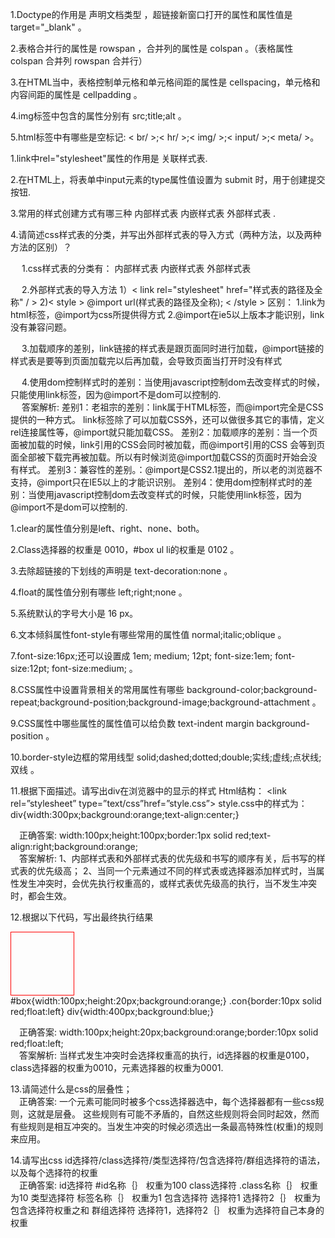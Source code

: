 1.Doctype的作用是 声明文档类型 ，超链接新窗口打开的属性和属性值是 target="_blank" 。  

2.表格合并行的属性是 rowspan ，合并列的属性是 colspan 。（表格属性 colspan 合并列  rowspan 合并行）  

3.在HTML当中，表格控制单元格和单元格间距的属性是 cellspacing，单元格和内容间距的属性是 cellpadding 。  

4.img标签中包含的属性分别有 src;title;alt 。  

5.html标签中有哪些是空标记: < br/ >;< hr/ >;< img/ >;< input/ >;< meta/ >。
  
1.link中rel="stylesheet"属性的作用是 关联样式表.  

2.在HTML上，将表单中input元素的type属性值设置为 submit 时，用于创建提交按钮.  

3.常用的样式创建方式有哪三种 内部样式表 内嵌样式表 外部样式表 .  

4.请简述css样式表的分类，并写出外部样式表的导入方式（两种方法，以及两种方法的区别）？  

&emsp;    1.css样式表的分类有： 内部样式表 内嵌样式表 外部样式表  

&emsp;   2.外部样式表的导入方法 1）< link rel="stylesheet" href="样式表的路径及全称" / > 2)< style > @import url(样式表的路径及全称); < /style > 区别： 1.link为html标签，@import为css所提供得方式 2.@import在ie5以上版本才能识别，link没有兼容问题。  

&emsp;   3.加载顺序的差别，link链接的样式表是跟页面同时进行加载，@import链接的样式表是要等到页面加载完以后再加载，会导致页面当打开时没有样式   

&emsp;    4.使用dom控制样式时的差别：当使用javascript控制dom去改变样式的时候，只能使用link标签，因为@import不是dom可以控制的.    
&emsp; 答案解析: 差别1：老祖宗的差别：link属于HTML标签，而@import完全是CSS提供的一种方式。 link标签除了可以加载CSS外，还可以做很多其它的事情，定义rel连接属性等，@import就只能加载CSS。 差别2：加载顺序的差别：当一个页面被加载的时候，link引用的CSS会同时被加载，而@import引用的CSS 会等到页面全部被下载完再被加载。所以有时候浏览@import加载CSS的页面时开始会没有样式。 差别3：兼容性的差别。：@import是CSS2.1提出的，所以老的浏览器不支持，@import只在IE5以上的才能识识别。 差别4：使用dom控制样式时的差别：当使用javascript控制dom去改变样式的时候，只能使用link标签，因为@import不是dom可以控制的.  
  
1.clear的属性值分别是left、right、none、both。  

2.Class选择器的权重是  0010，#box  ul  li的权重是 0102 。  

3.去除超链接的下划线的声明是 text-decoration:none 。  

4.float的属性值分别有哪些 left;right;none 。

5.系统默认的字号大小是 16 px。  

6.文本倾斜属性font-style有哪些常用的属性值 normal;italic;oblique 。

7.font-size:16px;还可以设置成 1em; medium; 12pt; font-size:1em; font-size:12pt; font-size:medium; 。  

8.CSS属性中设置背景相关的常用属性有哪些 background-color;background-repeat;background-position;background-image;background-attachment 。  

9.CSS属性中哪些属性的属性值可以给负数 text-indent margin background-position 。  

10.border-style边框的常用线型 solid;dashed;dotted;double;实线;虚线;点状线;双线 。  

11.根据下面描述。请写出div在浏览器中的显示的样式 Html结构： <head> <link rel=”stylesheet” type=”text/css”href=”style.css”> <style> div{ width:100px;height:100px;border:1px solid red;text-align:right } </style> </head> style.css中的样式为： div{width:300px;background:orange;text-align:center;}  

&emsp;正确答案: width:100px;height:100px;border:1px solid red;text-align:right;background:orange;  
&emsp;答案解析: 1、内部样式表和外部样式表的优先级和书写的顺序有关，后书写的样式表的优先级高； 2、当同一个元素通过不同的样式表或选择器添加样式时，当属性发生冲突时，会优先执行权重高的，或样式表优先级高的执行，当不发生冲突时，都会生效。  

12.根据以下代码，写出最终执行结果 <div id=”box” class=”con”></div> #box{width:100px;height:20px;background:orange;} .con{border:10px solid red;float:left} div{width:400px;background:blue;}    

&emsp;正确答案: width:100px;height:20px;background:orange;border:10px solid red;float:left;  
&emsp;答案解析: 当样式发生冲突时会选择权重高的执行，id选择器的权重是0100，class选择器的权重为0010，元素选择器的权重为0001.  

13.请简述什么是css的层叠性；  
&emsp;正确答案: 一个元素可能同时被多个css选择器选中，每个选择器都有一些css规则，这就是层叠。 这些规则有可能不矛盾的，自然这些规则将会同时起效，然而有些规则是相互冲突的。当发生冲突的时候必须选出一条最高特殊性(权重)的规则来应用。  

14.请写出css id选择符/class选择符/类型选择符/包含选择符/群组选择符的语法，以及每个选择符的权重  
&emsp;正确答案: id选择符 #id名称｛｝ 权重为100 class选择符 .class名称｛｝ 权重为10 类型选择符 标签名称｛｝ 权重为1 包含选择符 选择符1 选择符2｛｝ 权重为包含选择符权重之和 群组选择符 选择符1，选择符2｛｝ 权重为选择符自己本身的权重
